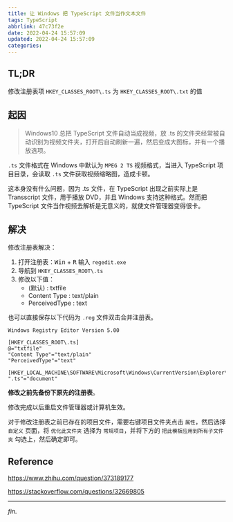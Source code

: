 ```yaml
---
title: 让 Windows 把 TypeScript 文件当作文本文件
tags: TypeScript
abbrlink: 47c73f2e
date: 2022-04-24 15:57:09
updated: 2022-04-24 15:57:09
categories:
---
```


## TL;DR

修改注册表项 `HKEY_CLASSES_ROOT\.ts` 为 `HKEY_CLASSES_ROOT\.txt` 的值

<!-- more -->

## 起因

> Windows10 总把 TypeScript 文件自动当成视频，放 .ts 的文件夹经常被自动识别为视频文件夹，打开后自动刷新一遍，然后变成大图标，并有一个播放选项。

`.ts` 文件格式在 Windows 中默认为 `MPEG 2 TS` 视频格式，当进入 TypeScript 项目目录，会读取 `.ts`  文件获取视频缩略图，造成卡顿。

这本身没有什么问题，因为 .ts 文件，在 TypeScript 出现之前实际上是 Transscript 文件，用于播放 DVD，并且 Windows 支持这种格式。然而把 TypeScript 文件当作视频去解析是无意义的，就使文件管理器变得很卡。

## 解决

修改注册表解决：

1. 打开注册表：<kbd>Win</kbd> + <kbd>R</kbd> 输入 `regedit.exe`
2. 导航到 `HKEY_CLASSES_ROOT\.ts`
3. 修改以下值：
   - (默认) : txtfile
   - Content Type : text/plain
   - PerceivedType : text

也可以直接保存以下代码为 `.reg` 文件双击合并注册表。

```shell
Windows Registry Editor Version 5.00

[HKEY_CLASSES_ROOT\.ts]
@="txtfile"
"Content Type"="text/plain"
"PerceivedType"="text"

[HKEY_LOCAL_MACHINE\SOFTWARE\Microsoft\Windows\CurrentVersion\Explorer\KindMap]
".ts"="document"
```

**修改之前先备份下原先的注册表**。

修改完成以后重启文件管理器或计算机生效。

对于修改注册表之前已存在的项目文件，需要右键项目文件夹点击 `属性`，然后选择 `自定义` 页面，将 `优化此文件夹` 选择为 `常规项目`，并将下方的 `把此模板应用到所有子文件夹` 勾选上，然后确定即可。

## Reference

https://www.zhihu.com/question/373189177

https://stackoverflow.com/questions/32669805

---
*fin.*
